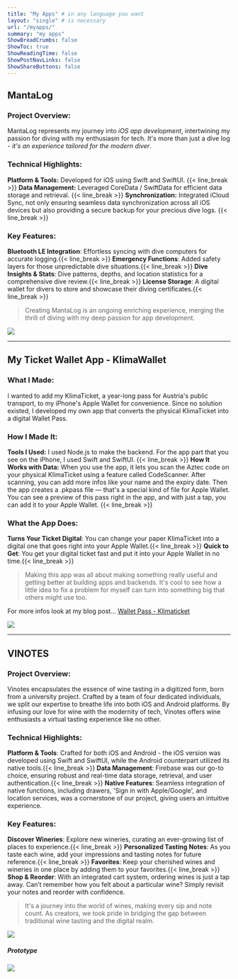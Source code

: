 ```yaml
---
title: "My Apps" # in any language you want
layout: "single" # is necessary
url: "/myapps/"
summary: "my apps"
ShowBreadCrumbs: false
ShowToc: true
ShowReadingTime: false
ShowPostNavLinks: false
ShowShareButtons: false
---
```


## MantaLog

### Project Overview:
MantaLog represents my journey into _iOS app development_, intertwining my passion for diving with my enthusiasm for tech. It's more than just a dive log - *it's an experience tailored for the modern diver*.

### Technical Highlights:
**Platform & Tools:** Developed for iOS using Swift and SwiftUI. {{< line_break >}}
**Data Management:** Leveraged CoreData / SwiftData for efficient data storage and retrieval. {{< line_break >}}
**Synchronization:** Integrated iCloud Sync, not only ensuring seamless data synchronization across all iOS devices but also providing a secure backup for your precious dive logs. {{< line_break >}}

### Key Features:
**Bluetooth LE Integration**: Effortless syncing with dive computers for accurate logging.{{< line_break >}}
**Emergency Functions**: Added safety layers for those unpredictable dive situations.{{< line_break >}}
**Dive Insights & Stats**: Dive patterns, depths, and location statistics for a comprehensive dive review.{{< line_break >}}
**License Storage**: A digital wallet for divers to store and showcase their diving certificates.{{< line_break >}}

> Creating MantaLog is an ongoing enriching experience, merging the thrill of diving with my deep passion for app development.

![](/MantaLog.png)

---

## My Ticket Wallet App - KlimaWallet

### What I Made:
I wanted to add my KlimaTicket, a year-long pass for Austria's public transport, to my iPhone's Apple Wallet for convenience. Since no solution existed, I developed my own app that converts the physical KlimaTicket into a digital Wallet Pass.

### How I Made It:
**Tools I Used:** I used Node.js to make the backend. For the app part that you see on the iPhone, I used Swift and SwiftUI. {{< line_break >}}
**How It Works with Data:** When you use the app, it lets you scan the Aztec code on your physical KlimaTicket using a feature called CodeScanner. After scanning, you can add more infos like your name and the expiry date. Then the app creates a .pkpass file — that's a special kind of file for Apple Wallet. You can see a preview of this pass right in the app, and with just a tap, you can add it to your Apple Wallet.  {{< line_break >}}

### What the App Does:
**Turns Your Ticket Digital**: You can change your paper KlimaTicket into a digital one that goes right into your Apple Wallet.{{< line_break >}}
**Quick to Get**: You get your digital ticket fast and put it into your Apple Wallet in no time.{{< line_break >}}

> Making this app was all about making something really useful and getting better at building apps and backends. It's cool to see how a little idea to fix a problem for myself can turn into something big that others might use too.

For more infos look at my blog post... [Wallet Pass - Klimaticket](https://luegm.dev/posts/WalletPass)

![](/WalletPass/Screens.png)

---

## VINOTES

### Project Overview:
Vinotes encapsulates the essence of wine tasting in a digitized form, born from a university project. Crafted by a team of four dedicated individuals, we split our expertise to breathe life into both iOS and Android platforms. By infusing our love for wine with the modernity of tech, Vinotes offers wine enthusiasts a virtual tasting experience like no other.

### Technical Highlights:
**Platform & Tools**: Crafted for both iOS and Android - the iOS version was developed using Swift and SwiftUI, while the Android counterpart utilized its native tools.{{< line_break >}}
**Data Management**: Firebase was our go-to choice, ensuring robust and real-time data storage, retrieval, and user authentication.{{< line_break >}}
**Native Features**: Seamless integration of native functions, including drawers, 'Sign in with Apple/Google', and location services, was a cornerstone of our project, giving users an intuitive experience.


### Key Features:
**Discover Wineries**: Explore new wineries, curating an ever-growing list of places to experience.{{< line_break >}}
**Personalized Tasting Notes**: As you taste each wine, add your impressions and tasting notes for future reference.{{< line_break >}}
**Favorites**: Keep your cherished wines and wineries in one place by adding them to your favorites.{{< line_break >}}
**Shop & Reorder**: With an integrated cart system, ordering wines is just a tap away. Can’t remember how you felt about a particular wine? Simply revisit your notes and reorder with confidence.

> It's a journey into the world of wines, making every sip and note count. As creators, we took pride in bridging the gap between traditional wine tasting and the digital realm.

![](/VINOTES.png)

##### Prototype
![](/VINOTES_Prototype.png)